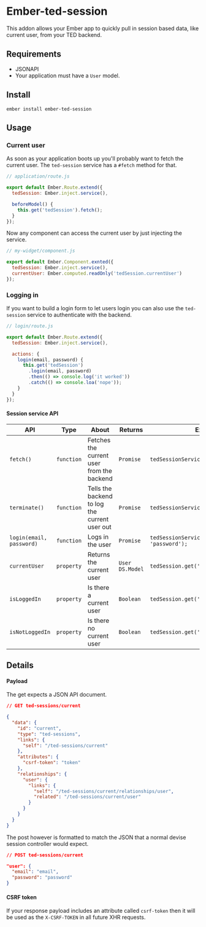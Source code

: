 # Ember-ted-session

This addon allows your Ember app to quickly pull in session based data,
like current user, from your TED backend.

## Requirements

* JSONAPI
* Your application must have a `User` model.

## Install

`ember install ember-ted-session`

## Usage

### Current user

As soon as your application boots up you'll probably want to fetch the
current user. The `ted-session` service has a `#fetch` method for that.

```javascript
// application/route.js

export default Ember.Route.extend({
  tedSession: Ember.inject.service(),

  beforeModel() {
    this.get('tedSession').fetch();
  }
});
```

Now any component can access the current user by just injecting the
service.

```javascript
// my-widget/component.js

export default Ember.Component.exnted({
  tedSession: Ember.inject.service(),
  currentUser: Ember.computed.readOnly('tedSession.currentUser')
});
```

### Logging in

If you want to build a login form to let users login you can also use
the `ted-session` service to authenticate with the backend.

```javascript
// login/route.js

export default Ember.Route.extend({
  tedSession: Ember.inject.service(),

  actions: {
    login(email, password) {
      this.get('tedSession')
        .login(email, password)
        .then(() => console.log('it worked'))
        .catch(() => console.loa('nope'));
    }
  }
});
```

#### Session service API

API | Type | About | Returns | Example
--- | --- | --- | --- | ---
`fetch()` | `function` | Fetches the current user from the backend | `Promise` | `tedSessionService.fetch()`
`terminate()` | `function` | Tells the backend to log the current user out | `Promise` | `tedSessionService.terminate()`
`login(email, password)` | `function` | Logs in the user | `Promise` | `tedSessionService.login('rt@ted.com', 'password');`
`currentUser` | `property` | Returns the current user | `User DS.Model` | `tedSession.get('currentUser')`
`isLoggedIn` | `property` | Is there a current user | `Boolean` | `tedSession.get('isLoggedIn')`
`isNotLoggedIn` | `property` | Is there no current user | `Boolean` | `tedSession.get('isNotLoggedIn')`

## Details

#### Payload

The get expects a JSON API document.

```json
// GET ted-sessions/current

{
  "data": {
    "id": "current",
    "type": "ted-sessions",
    "links": {
      "self": "/ted-sessions/current"
    },
    "attributes": {
      "csrf-token": "token"
    },
    "relationships": {
      "user": {
        "links": {
          "self": "/ted-sessions/current/relationships/user",
          "related": "/ted-sessions/current/user"
        }
      }
    }
  }
}
```

The post however is formatted to match the JSON that a normal devise
session controller would expect.


```json
// POST ted-sessions/current

"user": {
  "email": "email",
  "password": "password"
}
```

#### CSRF token

If your response payload includes an attribute called `csrf-token` then
it will be used as the `X-CSRF-TOKEN` in all future XHR requests.

